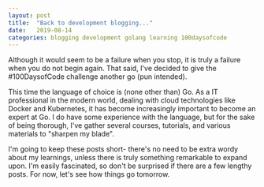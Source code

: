 ```yaml
---
layout: post
title:  "Back to development blogging..."
date:   2019-08-14
categories: blogging development golang learning 100daysofcode
---
```


Although it would seem to be a failure when you stop, it is truly a failure when you do not begin again. That said, I've decided to give the #100DaysofCode challenge another go (pun intended).

This time the language of choice is (none other than) Go. As a IT professional in the modern world, dealing with cloud technologies like Docker and Kubernetes, it has become increasingly important to become an expert at Go. I do have some experience with the language, but for the sake of being thorough, I've gather several courses, tutorials, and various materials to "sharpen my blade".

I'm going to keep these posts short- there's no need to be extra wordy about my learnings, unless there is truly something remarkable to expand upon. I'm easily fascinated, so don't be surprised if there are a few lengthy posts. For now, let's see how things go tomorrow.
